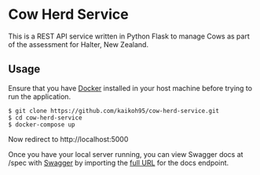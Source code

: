 # Cow Herd Service
This is a REST API service written in Python Flask to manage Cows as part of the assessment for Halter, New Zealand.

## Usage
Ensure that you have [Docker](https://www.docker.com/) installed in your host machine before trying to run the application.

```
$ git clone https://github.com/kaikoh95/cow-herd-service.git
$ cd cow-herd-service
$ docker-compose up
```

Now redirect to http://localhost:5000

Once you have your local server running, 
you can view Swagger docs at /spec with [Swagger](https://editor.swagger.io/)
by importing the [full URL](http://localhost:5000/spec) for the docs endpoint.